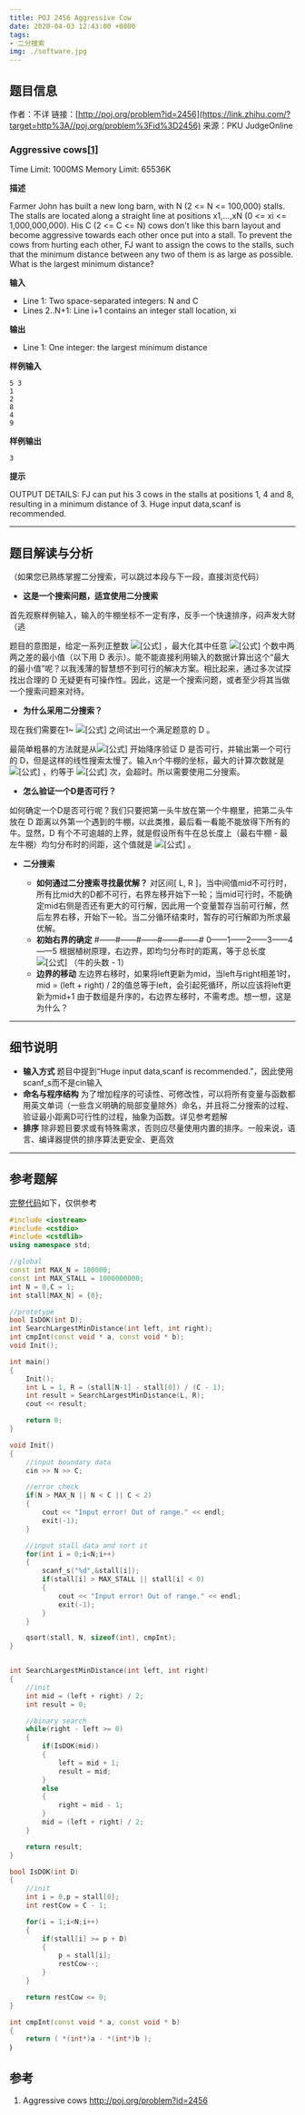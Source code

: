 ```yaml
---
title: POJ 2456 Aggressive Cow
date: 2020-04-03 12:43:00 +0800
tags: 
- 二分搜索
img: ./software.jpg
---
```


## **题目信息**

作者：不详
链接：[http://poj.org/problem?id=2456](https://link.zhihu.com/?target=http%3A//poj.org/problem%3Fid%3D2456)
来源：PKU JudgeOnline

### **Aggressive cows**[[1\]](https://zhuanlan.zhihu.com/p/120450034#ref_1)

Time Limit: 1000MS
Memory Limit: 65536K

**描述**

Farmer John has built a new long barn, with N (2 &lt;= N &lt;= 100,000) stalls. The stalls are located along a straight line at positions x1,...,xN (0 &lt;= xi &lt;= 1,000,000,000).
His C (2 &lt;= C &lt;= N) cows don't like this barn layout and become aggressive towards each other once put into a stall. To prevent the cows from hurting each other, FJ want to assign the cows to the stalls, such that the minimum distance between any two of them is as large as possible. What is the largest minimum distance?

**输入**

- Line 1: Two space-separated integers: N and C
- Lines 2..N+1: Line i+1 contains an integer stall location, xi

**输出**

- Line 1: One integer: the largest minimum distance

**样例输入**

```text
5 3
1
2
8
4
9
```

**样例输出**

```text
3
```

**提示**

OUTPUT DETAILS:
FJ can put his 3 cows in the stalls at positions 1, 4 and 8, resulting in a minimum distance of 3.
Huge input data,scanf is recommended.

------

## 题目解读与分析

（如果您已熟练掌握二分搜索，可以跳过本段与下一段，直接浏览代码）

- **这是一个搜索问题，适宜使用二分搜索**

首先观察样例输入，输入的牛棚坐标不一定有序，反手一个快速排序，闷声发大财（逃

题目的意图是，给定一系列正整数 ![[公式]](https://www.zhihu.com/equation?tex=x_%7B1%7D%2Cx_%7B2%7D..x_%7Bn%7D) ，最大化其中任意 ![[公式]](https://www.zhihu.com/equation?tex=c) 个数中两两之差的最小值（以下用 D 表示）。能不能直接利用输入的数据计算出这个“最大的最小值”呢？以我浅薄的智慧想不到可行的解决方案。相比起来，通过多次试探找出合理的 D 无疑更有可操作性。因此，这是一个搜索问题，或者至少将其当做一个搜索问题来对待。

- **为什么采用二分搜索？**

现在我们需要在1~ ![[公式]](https://www.zhihu.com/equation?tex=D_%7Bmax%7D) 之间试出一个满足题意的 D 。

最简单粗暴的方法就是从![[公式]](https://www.zhihu.com/equation?tex=D_%7Bmax%7D) 开始降序验证 D 是否可行，并输出第一个可行的 D，但是这样的线性搜索太慢了。输入n个牛棚的坐标，最大的计算次数就是 ![[公式]](https://www.zhihu.com/equation?tex=%5Cfrac%7B10%5E%7B9%7D%7D%7BC%7D%5Ccdot+n) ，约等于 ![[公式]](https://www.zhihu.com/equation?tex=10%5E%7B9%7D) 次，会超时。所以需要使用二分搜索。

- **怎么验证一个D是否可行？**

如何确定一个D是否可行呢？我们只要把第一头牛放在第一个牛棚里，把第二头牛放在 D 距离以外第一个遇到的牛棚，以此类推，最后看一看能不能放得下所有的牛。显然，D 有个不可逾越的上界，就是假设所有牛在总长度上（最右牛棚 - 最左牛棚）均匀分布时的间距，这个值就是 ![[公式]](https://www.zhihu.com/equation?tex=D_%7Bmax%7D) 。

- **二分搜索**
  
  - **如何通过二分搜索寻找最优解？**
      对区间[ L, R ]，当中间值mid不可行时，所有比mid大的D都不可行，右界左移开始下一轮；当mid可行时，不能确定mid右侧是否还有更大的可行解，因此用一个变量暂存当前可行解，然后左界右移，开始下一轮。当二分循环结束时，暂存的可行解即为所求最优解。
  - **初始右界的确定**
    \#——#——#——#——#——#
    0——1——2——3——4——5
    根据植树原理，右边界，即均匀分布时的距离，等于总长度 ![[公式]](https://www.zhihu.com/equation?tex=%5Cdiv) （牛的头数 - 1）
  - **边界的移动**
    左边界右移时，如果将left更新为mid，当left与right相差1时，mid = (left + right) / 2的值总等于left，会引起死循环，所以应该将left更新为mid+1
    由于数组是升序的，右边界左移时，不需考虑。想一想，这是为什么？

------

## 细节说明

- **输入方式**
  题目中提到“Huge input data,scanf is recommended.”，因此使用scanf_s而不是cin输入
- **命名与程序结构**
  为了增加程序的可读性、可修改性，可以将所有变量与函数都用英文单词（一些含义明确的局部变量除外）命名，并且将二分搜索的过程、验证最小距离D可行性的过程，抽象为函数。详见参考题解
- **排序**
  除非题目要求或有特殊需求，否则应尽量使用内置的排序。一般来说，语言、编译器提供的排序算法更安全、更高效

------

## 参考题解

[完整代码](./poj2456.7z)如下，仅供参考

```cpp
#include <iostream>
#include <cstdio>
#include <cstdlib>
using namespace std;

//global
const int MAX_N = 100000;
const int MAX_STALL = 1000000000;
int N = 0,C = 1;
int stall[MAX_N] = {0};

//prototype
bool IsDOK(int D);
int SearchLargestMinDistance(int left, int right);
int cmpInt(const void * a, const void * b);
void Init();

int main()
{
    Init();
    int L = 1, R = (stall[N-1] - stall[0]) / (C - 1);
    int result = SearchLargestMinDistance(L, R);
    cout << result;

    return 0;
}

void Init()
{
    //input boundary data
    cin >> N >> C;

    //error check
    if(N > MAX_N || N < C || C < 2)
    {
        cout << "Input error! Out of range." << endl;
        exit(-1);
    }

    //input stall data and sort it
    for(int i = 0;i<N;i++)
    {
        scanf_s("%d",&stall[i]);
        if(stall[i] > MAX_STALL || stall[i] < 0)
        {
            cout << "Input error! Out of range." << endl;
            exit(-1);
        }
    }

    qsort(stall, N, sizeof(int), cmpInt);
}


int SearchLargestMinDistance(int left, int right)
{
    //init
    int mid = (left + right) / 2;
    int result = 0;

    //binary search
    while(right - left >= 0)
    {
        if(IsDOK(mid))
        {
            left = mid + 1;
            result = mid;
        }
        else
        {
            right = mid - 1;
        }
        mid = (left + right) / 2;
    }

    return result;
}

bool IsDOK(int D)
{
    //init
    int i = 0,p = stall[0];
    int restCow = C - 1;

    for(i = 1;i<N;i++)
    {
        if(stall[i] >= p + D)
        {
            p = stall[i];
            restCow--;
        }
    }

    return restCow <= 0;
}

int cmpInt(const void * a, const void * b)
{
    return ( *(int*)a - *(int*)b );
｝
```

## 参考

1. Aggressive cows http://poj.org/problem?id=2456
